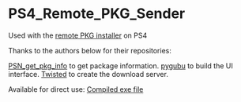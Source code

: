 # PS4_Remote_PKG_Sender
Used with the [remote PKG installer](https://github.com/flatz/ps4_remote_pkg_installer) on PS4

Thanks to the authors below for their repositories:

[PSN_get_pkg_info](https://github.com/windsurfer1122/PSN_get_pkg_info) to get package information.
[pygubu](https://github.com/alejandroautalan/pygubu) to build the UI interface.
[Twisted](https://github.com/twisted/twisted) to create the download server.

Available for direct use:
[Compiled exe file](https://github.com/TeriHsu/PS4_Remote_PKG_Sender/blob/main/dist/PS4-PKG-Sender.exe)
